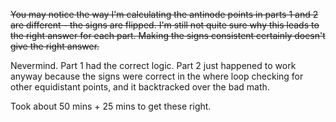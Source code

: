 ~~You may notice the way I'm calculating the antinode points in parts 1 and 2 are different - the signs are flipped. I'm still not quite sure why this leads to the right answer for each part. Making the signs consistent certainly doesn't give the right answer.~~

Nevermind. Part 1 had the correct logic. Part 2 just happened to work anyway because the signs were correct in the where loop checking for other equidistant points, and it backtracked over the bad math.

Took about 50 mins + 25 mins to get these right.